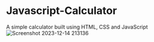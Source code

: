 # Javascript-Calculator
A simple calculator built using HTML, CSS and JavaScript
![Screenshot 2023-12-14 213136](https://github.com/Rohit9568/Javascript-Calculator/assets/128663753/0f9e8e6e-b2d8-480d-b6ee-32c7cbcc0ba5)
